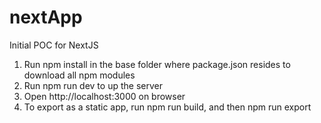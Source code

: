 # nextApp
Initial POC for NextJS


1. Run npm install in the base folder where package.json resides to download all npm modules
2. Run npm run dev to up the server
3. Open http://localhost:3000 on browser
4. To export as a static app, run npm run build, and then npm run export
